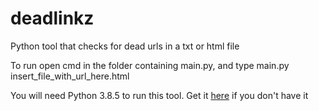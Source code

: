 # deadlinkz
Python tool that checks for dead urls in a txt or html file

To run open cmd in the folder containing main.py, and type main.py insert_file_with_url_here.html

You will need Python 3.8.5 to run this tool. Get it <a href="https://www.python.org/downloads/">here</a> if you don't have it

